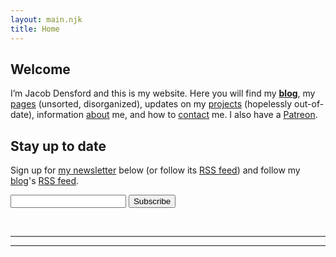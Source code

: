 ```yaml
---
layout: main.njk
title: Home
---
```


<div class="h-card">
  <a class="u-url" href="https://jacobdensford.com/" rel="me"/>
  <a href="https://post.lurk.org/@jacobdensford" rel="me"/>
  <a href="https://dice.camp/@cobb" rel="me"/>
  <a href="https://github.com/jacobdensford" rel="me"/>
  <a class="u-logo u-photo" href="/images/icon-full.png" rel="me"/>
  <a class="u-email" href="mailto:contact@jacobdensford.com" rel="me"></a>
</div>

<section>

## Welcome

I’m <span class="h-card" class="p-name">Jacob Densford</span> and this is my website. Here you will find my **[blog](https://blog.jacobdensford.com/)**, my [pages](/pages/) (unsorted, disorganized), updates on my [projects](/projects/) (hopelessly out-of-date), information [about](/about/) me, and how to [contact](/contact/) me. I also have a [Patreon](https://www.patreon.com/illuminatedsnail).

</section>

<!--

<section>

## Latest Posts

LIST OF MOST RECENT FEW BLOG POSTS. MAYBE ALSO WEBSITE UPDATES AND SOCIAL MEDIA POSTS.

</section>

-->

<section>

## Stay up to date

Sign up for [my newsletter](https://buttondown.com/orbitaldetritus) below (or follow its [RSS feed](https://buttondown.email/orbitaldetritus/rss)) and follow my [blog](https://blog.jacobdensford.com/)'s [RSS feed](https://blog.jacobdensford.com/feed.rss).

<form
  action="https://buttondown.email/api/emails/embed-subscribe/orbitaldetritus"
  method="post"
  target="popupwindow"
  onsubmit="window.open('https://buttondown.email/orbitaldetritus', 'popupwindow')"
  class="embeddable-buttondown-form">

  <input type="email" name="email" id="bd-email" />

  <input type="submit" value="Subscribe" />

</form>

</section>

<br>
<hr/>

<section class='section woodpanel' id='woodpanel'>
  <div class='content'>
    <script type="text/javascript" src='https://woodpaneled.org/scripts/onionring-variables.js'></script>
    <script type="text/javascript" src="https://woodpaneled.org/scripts/onionring-widget.js"></script>
  </div>
</section>

<hr/>
